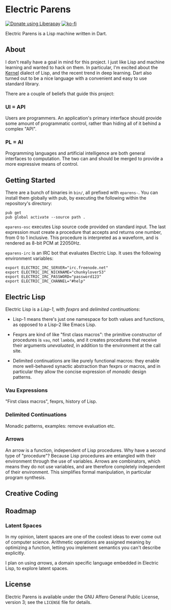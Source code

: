 # Electric Parens
<a href="https://liberapay.com/xkapastel/donate"><img alt="Donate using Liberapay" src="https://liberapay.com/assets/widgets/donate.svg"></a> [![ko-fi](https://www.ko-fi.com/img/donate_sm.png)](https://ko-fi.com/T6T5QRUW)

Electric Parens is a Lisp machine written in Dart.

## About
I don't really have a goal in mind for this project. I just like Lisp
and machine learning and wanted to hack on them. In particular, I'm
excited about the [Kernel](https://web.cs.wpi.edu/~jshutt/kernel.html)
dialect of Lisp, and the recent trend in deep learning. Dart also
turned out to be a nice language with a convenient and easy to use
standard library.

There are a couple of beliefs that guide this project:

### UI = API
Users are programmers. An application's primary interface should
provide some amount of programmatic control, rather than hiding all of
it behind a complex "API".

### PL = AI
Programming languages and artificial intelligence are both general
interfaces to computation. The two can and should be merged to provide
a more expressive means of control.

## Getting Started
There are a bunch of binaries in `bin/`, all prefixed with
`eparens-`. You can install them globally with pub, by executing the
following within the repository's directory:

```
pub get
pub global activate --source path .
```

`eparens-osc` executes Lisp source code provided on standard
input. The last expression must create a procedure that accepts and
returns one number, from 0 to 1 inclusive. This procedure is
interpreted as a waveform, and is rendered as 8-bit PCM at 22050Hz.

`eparens-irc` is an IRC bot that evaluates Electric Lisp. It uses the
following environment variables:

```
export ELECTRIC_IRC_SERVER="irc.freenode.net"
export ELECTRIC_IRC_NICKNAME="chunkylover53"
export ELECTRIC_IRC_PASSWORD="password123"
export ELECTRIC_IRC_CHANNEL="#help"
```

## Electric Lisp
Electric Lisp is a *Lisp-1*, with *fexprs* and *delimited
continuations*:

- Lisp-1 means there's just one namespace for both values and
  functions, as opposed to a Lisp-2 like Emacs Lisp.

- Fexprs are kind of like "first class macros": the primitive
  constructor of procedures is `vau`, not `lambda`, and it creates
  procedures that receive their arguments *unevaluated*, in addition
  to the environment at the call site.

- Delimited continuations are like purely functional macros: they
  enable more well-behaved synactic abstraction than fexprs or macros,
  and in particular they allow the concise expression of *monadic*
  design patterns.

### Vau Expressions
"First class macros", fexprs, history of Lisp.

### Delimited Continuations
Monadic patterns, examples: remove evaluation etc.

### Arrows
An arrow is a function, independent of Lisp procedures. Why have a
second type of "procedure"? Because Lisp procedures are entangled with
their environment through the use of variables. Arrows are
combinators, which means they do not use variables, and are therefore
completely independent of their environment. This simplifies formal
manipulation, in particular program synthesis.

## Creative Coding

## Roadmap
### Latent Spaces
In my opinion, latent spaces are one of the coolest ideas to ever come
out of computer science. Arithmetic operations are assigned meaning by
optimizing a function, letting you implement semantics you can't
describe explicitly.

I plan on using *arrows*, a domain specific language embedded in
Electric Lisp, to explore latent spaces.

## License
Electric Parens is available under the GNU Affero General Public
License, version 3; see the `LICENSE` file for details.
